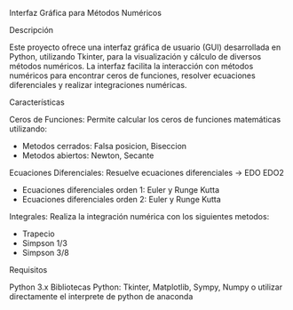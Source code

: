 Interfaz Gráfica para Métodos Numéricos

Descripción

Este proyecto ofrece una interfaz gráfica de usuario (GUI) desarrollada en Python, utilizando Tkinter, para la visualización y cálculo de diversos métodos numéricos. La interfaz facilita la interacción con métodos numéricos para encontrar ceros de funciones, resolver ecuaciones diferenciales y realizar integraciones numéricas.

Características

Ceros de Funciones: Permite calcular los ceros de funciones matemáticas utilizando:
* Metodos cerrados: Falsa posicion, Biseccion
* Metodos abiertos: Newton, Secante

Ecuaciones Diferenciales: Resuelve ecuaciones diferenciales -> EDO EDO2
* Ecuaciones diferenciales orden 1: Euler y Runge Kutta
* Ecuaciones diferenciales orden 2: Euler y Runge Kutta

Integrales: Realiza la integración numérica con los siguientes metodos:
* Trapecio
* Simpson 1/3
* Simpson 3/8

Requisitos

Python 3.x
Bibliotecas Python: Tkinter, Matplotlib, Sympy, Numpy o utilizar directamente el interprete de python de anaconda